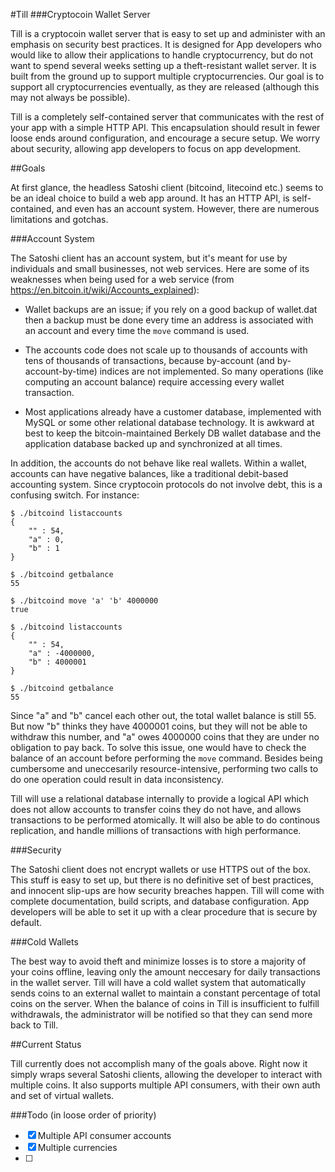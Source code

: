 #Till 
###Cryptocoin Wallet Server

Till is a cryptocoin wallet server that is easy to set up and administer with an emphasis on security best practices. It is designed for App developers who would like to allow their applications to handle cryptocurrency, but do not want to spend several weeks setting up a theft-resistant wallet server. It is built from the ground up to support multiple cryptocurrencies. Our goal is to support all cryptocurrencies eventually, as they are released (although this may not always be possible).

Till is a completely self-contained server that communicates with the rest of your app with a simple HTTP API. This encapsulation should result in fewer loose ends around configuration, and encourage a secure setup. We worry about security, allowing app developers to focus on app development.

##Goals

At first glance, the headless Satoshi client (bitcoind, litecoind etc.) seems to be an ideal choice to build a web app around. It has an HTTP API, is self-contained, and even has an account system. However, there are numerous limitations and gotchas. 

###Account System

The Satoshi client has an account system, but it's meant for use by individuals and small businesses, not web services. Here are some of its weaknesses when being used for a web service (from https://en.bitcoin.it/wiki/Accounts_explained):

* Wallet backups are an issue; if you rely on a good backup of wallet.dat then a backup must be done every time an address is associated with an account and every time the `move` command is used.

* The accounts code does not scale up to thousands of accounts with tens of thousands of transactions, because by-account (and by-account-by-time) indices are not implemented. So many operations (like computing an account balance) require accessing every wallet transaction.

* Most applications already have a customer database, implemented with MySQL or some other relational database technology. It is awkward at best to keep the bitcoin-maintained Berkely DB wallet database and the application database backed up and synchronized at all times.

In addition, the accounts do not behave like real wallets. Within a wallet, accounts can have negative balances, like a traditional debit-based accounting system. Since cryptocoin protocols do not involve debt, this is a confusing switch. For instance: 

```
$ ./bitcoind listaccounts
{
    "" : 54,
    "a" : 0,
    "b" : 1
}

$ ./bitcoind getbalance
55

$ ./bitcoind move 'a' 'b' 4000000
true

$ ./bitcoind listaccounts
{
    "" : 54,
    "a" : -4000000,
    "b" : 4000001
}

$ ./bitcoind getbalance
55
```

Since "a" and "b" cancel each other out, the total wallet balance is still 55. But now "b" thinks they have 4000001 coins, but they will not be able to withdraw this number, and "a" owes 4000000 coins that they are under no obligation to pay back. To solve this issue, one would have to check the balance of an account before performing the `move` command. Besides being cumbersome and uneccesarily resource-intensive, performing two calls to do one operation could result in data inconsistency.

Till will use a relational database internally to provide a logical API which does not allow accounts to transfer coins they do not have, and allows transactions to be performed atomically. It will also be able to do continous replication, and handle millions of transactions with high performance.

###Security

The Satoshi client does not encrypt wallets or use HTTPS out of the box. This stuff is easy to set up, but there is no definitive set of best practices, and innocent slip-ups are how security breaches happen. Till will come with complete documentation, build scripts, and database configuration. App developers will be able to set it up with a clear procedure that is secure by default. 

###Cold Wallets

The best way to avoid theft and minimize losses is to store a majority of your coins offline, leaving only the amount neccesary for daily transactions in the wallet server. Till will have a cold wallet system that automatically sends coins to an external wallet to maintain a constant percentage of total coins on the server. When the balance of coins in Till is insufficient to fulfill withdrawals, the administrator will be notified so that they can send more back to Till.

##Current Status

Till currently does not accomplish many of the goals above. Right now it simply wraps several Satoshi clients, allowing the developer to interact with multiple coins. It also supports multiple API consumers, with their own auth and set of virtual wallets.

###Todo (in loose order of priority)

- [x] Multiple API consumer accounts
- [x] Multiple currencies
- [ ] 